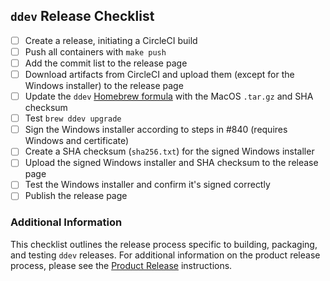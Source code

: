 ## `ddev` Release Checklist 

- [ ] Create a release, initiating a CircleCI build
- [ ] Push all containers with `make push`
- [ ] Add the commit list to the release page
- [ ] Download artifacts from CircleCI and upload them (except for the Windows installer) to the release page
- [ ] Update the `ddev` [Homebrew formula](https://github.com/drud/homebrew-ddev) with the MacOS `.tar.gz` and SHA checksum
- [ ] Test `brew ddev upgrade`
- [ ] Sign the Windows installer according to steps in #840 (requires Windows and certificate)
- [ ] Create a SHA checksum (`sha256.txt`) for the signed Windows installer
- [ ] Upload the signed Windows installer and SHA checksum to the release page
- [ ] Test the Windows installer and confirm it's signed correctly
- [ ] Publish the release page 

### Additional Information

This checklist outlines the release process specific to building, packaging, and testing `ddev` releases.  For additional information on the product release process, please see the [Product Release](https://github.com/drud/community/blob/master/development/product_release.md) instructions.
